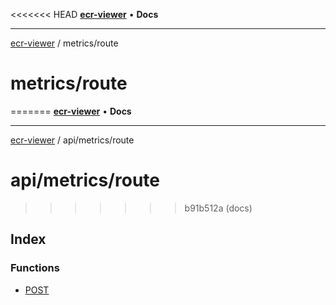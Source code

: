 <<<<<<< HEAD
[**ecr-viewer**](../../README.md) • **Docs**

***

[ecr-viewer](../../README.md) / metrics/route

# metrics/route
=======
[**ecr-viewer**](../../../README.md) • **Docs**

***

[ecr-viewer](../../../README.md) / api/metrics/route

# api/metrics/route
>>>>>>> b91b512a (docs)

## Index

### Functions

- [POST](functions/POST.md)
